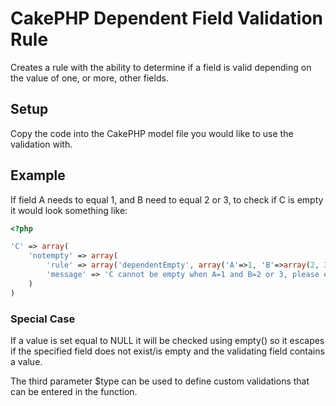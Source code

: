 # CakePHP Dependent Field Validation Rule

Creates a rule with the ability to determine if a field is valid depending on
the value of one, or more, other fields.

## Setup

Copy the code into the CakePHP model file you would like to use the validation with.

## Example

If field A needs to equal 1, and B need to equal 2 or 3, to check if C 
is empty it would look something like:

```php
<?php

'C' => array(
	'notempty' => array(
		'rule' => array('dependentEmpty', array('A'=>1, 'B'=>array(2, 3))),
		'message' => 'C cannot be empty when A=1 and B=2 or 3, please enter a value'
	)
)

```

### Special Case

If a value is set equal to NULL it will be checked using empty() so it escapes 
if the specified field does not exist/is empty and the validating field 
contains a value.

The third parameter $type can be used to define custom validations that can be entered in the function.
